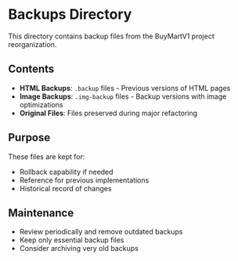 # Backups Directory

This directory contains backup files from the BuyMartV1 project reorganization.

## Contents

- **HTML Backups**: `.backup` files - Previous versions of HTML pages
- **Image Backups**: `.img-backup` files - Backup versions with image optimizations
- **Original Files**: Files preserved during major refactoring

## Purpose

These files are kept for:
- Rollback capability if needed
- Reference for previous implementations
- Historical record of changes

## Maintenance

- Review periodically and remove outdated backups
- Keep only essential backup files
- Consider archiving very old backups

